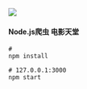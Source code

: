 ![](https://wx3.sinaimg.cn/mw1024/7f78979cgy1ftw51gf5q7j218o0qzjvj.jpg)
#### Node.js爬虫 电影天堂 
``` 
# 
npm install

# 127.0.0.1:3000
npm start
```
